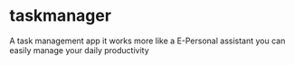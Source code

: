 # taskmanager
A task management app it works more like a E-Personal assistant you can easily manage your daily productivity 
